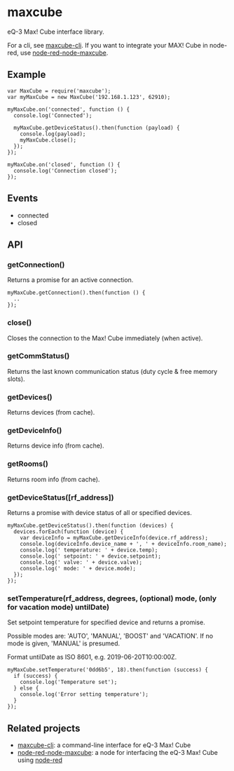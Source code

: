 maxcube
=======

eQ-3 Max! Cube interface library.

For a cli, see [maxcube-cli](https://github.com/ivesdebruycker/maxcube-cli). If you want to integrate your MAX! Cube in node-red, use [node-red-node-maxcube](https://github.com/ivesdebruycker/node-red-node-maxcube).


## Example
```
var MaxCube = require('maxcube');
var myMaxCube = new MaxCube('192.168.1.123', 62910);

myMaxCube.on('connected', function () {
  console.log('Connected');

  myMaxCube.getDeviceStatus().then(function (payload) {
    console.log(payload);
    myMaxCube.close();
  });
});

myMaxCube.on('closed', function () {
  console.log('Connection closed');
});
```

## Events
* connected
* closed

## API
### getConnection()
Returns a promise for an active connection.
```
myMaxCube.getConnection().then(function () {
  ..
});
```
### close()
Closes the connection to the Max! Cube immediately (when active).
### getCommStatus()
Returns the last known communication status (duty cycle & free memory slots).
### getDevices()
Returns devices (from cache).
### getDeviceInfo()
Returns device info (from cache).
### getRooms()
Returns room info (from cache).
### getDeviceStatus([rf_address])
Returns a promise with device status of all or specified devices.
```
myMaxCube.getDeviceStatus().then(function (devices) {
  devices.forEach(function (device) {
    var deviceInfo = myMaxCube.getDeviceInfo(device.rf_address);
    console.log(deviceInfo.device_name + ', ' + deviceInfo.room_name);
    console.log(' temperature: ' + device.temp);
    console.log(' setpoint: ' + device.setpoint);
    console.log(' valve: ' + device.valve);
    console.log(' mode: ' + device.mode);
  });
});
```
### setTemperature(rf_address, degrees, (optional) mode, (only for vacation mode) untilDate)
Set setpoint temperature for specified device and returns a promise.

Possible modes are: 'AUTO', 'MANUAL', 'BOOST' and 'VACATION'. If no mode is given, 'MANUAL' is presumed.

Format untilDate as ISO 8601, e.g. 2019-06-20T10:00:00Z.
```
myMaxCube.setTemperature('0dd6b5', 18).then(function (success) {
  if (success) {
    console.log('Temperature set');
  } else {
    console.log('Error setting temperature');
  }
});
```

## Related projects
* [maxcube-cli](https://github.com/ivesdebruycker/maxcube-cli): a command-line interface for eQ-3 Max! Cube
* [node-red-node-maxcube](https://github.com/ivesdebruycker/node-red-node-maxcube): a node for interfacing the eQ-3 Max! Cube using [node-red](https://github.com/node-red/node-red)
